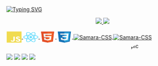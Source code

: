 <!-- ## Olá! Eu sou Samara Silvia 💞️ 
 
vue-dark
gotham
blueberry 
tokyonight 

  <img align="center" alt="Samara-J" height="30" width="40" src="https://raw.githubusercontent.com/devicons/devicon/master/icons/java/java-plain.svg">
    <img align="center" alt="Samara-J" height="30" width="40" src="https://raw.githubusercontent.com/devicons/devicon/master/icons/python/python-plain.svg">
 <img align="right" alt="Samara-pic" height="150" style="border-radius:150px" src="https://i.pinimg.com/originals/7a/9f/bb/7a9fbba50ca0f76593130336f5ff9092.gif">
--->

[![Typing SVG](https://readme-typing-svg.demolab.com?font=Fira+Code&pause=1000&width=435&lines=💜Hey!+I'm+Samara.;Come+to+know+a+little+about+me!&pause=1000&color=a694ff&width=435)](https://git.io/typing-svg)

<div align="center">
  <a href="https://github.com/SamaraSilvia21">
  <img height="180em" src="https://github-readme-stats.vercel.app/api?username=SamaraSilvia21&show_icons=true&theme=aura&include_all_commits=true&count_private=true"/>
  <img height="180em" src="https://github-readme-stats.vercel.app/api/top-langs/?username=SamaraSilvia21&layout=compact&langs_count=7&theme=aura"/>
</div>
  
<div style="display: inline_block"><br>
  <img align="center" alt="Samara-Js" height="30" width="40" src="https://raw.githubusercontent.com/devicons/devicon/master/icons/javascript/javascript-plain.svg">
  <img align="center" alt="Samara-React" height="30" width="40" src="https://raw.githubusercontent.com/devicons/devicon/master/icons/react/react-original.svg">
  <img align="center" alt="Samara-HTML" height="30" width="40" src="https://raw.githubusercontent.com/devicons/devicon/master/icons/html5/html5-original.svg">
  <img align="center" alt="Samara-CSS" height="30" width="40" src="https://raw.githubusercontent.com/devicons/devicon/master/icons/css3/css3-original.svg">
    <img align="center" alt="Samara-CSS" height="30" width="40" src="https://raw.githubusercontent.com/devicons/devicon/master/icons/css3/bootstrap-original.svg">
      <img align="center" alt="Samara-CSS" height="30" width="40" src="https://raw.githubusercontent.com/devicons/devicon/master/icons/css3/tailwind-original.svg">
  <img align="right" alt="Samara-pic" height="250" width="250" style="border-radius:250px" src="https://user-images.githubusercontent.com/113690864/196422495-a93a1847-7f33-4d4d-98b7-c779a1490cd6.gif">

</div>
  
  ##
 
<div> 
  <a href="https://instagram.com/samnix81" target="_blank"><img src="https://img.shields.io/badge/-Instagram-%23E4405F?style=for-the-badge&logo=instagram&logoColor=white" target="_blank"></a>
 <a href="https://discord.gg/wagxzStdcR" target="_blank"><img src="https://img.shields.io/badge/Discord-7289DA?style=for-the-badge&logo=discord&logoColor=white" target="_blank"></a> 
  <a href="https://www.linkedin.com/in/samara-silvia-9a2a26231" target="_blank"><img src="https://img.shields.io/badge/-LinkedIn-%230077B5?style=for-the-badge&logo=linkedin&logoColor=white" target="_blank"></a> 
  <a href="-----" target="_blank"><img src="https://img.shields.io/badge/Telegram-2CA5E0?style=for-the-badge&logo=telegram&logoColor=white" target="_blank"></a> 
</div>
